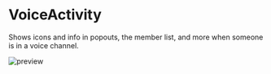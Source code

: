 # VoiceActivity

Shows icons and info in popouts, the member list, and more when someone is in a voice channel.

![preview](https://raw.githubusercontent.com/Neodymium7/BetterDiscordStuff/main/VoiceActivity/assets/preview.png)
